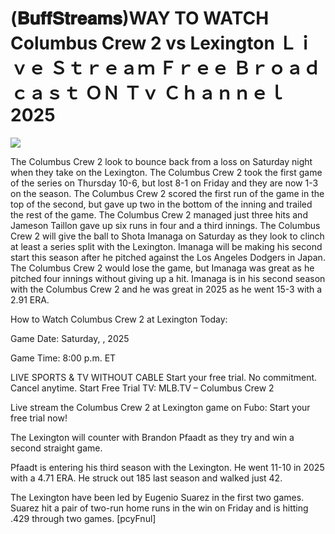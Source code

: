 # (𝐁𝐮𝐟𝐟𝐒𝐭𝐫𝐞𝐚𝐦𝐬)WAY TO WATCH Columbus Crew 2 vs Lexington Ｌｉｖｅ Ｓｔｒｅａｍ Ｆｒｅｅ Ｂｒｏａｄｃａｓｔ ＯＮ Ｔｖ Ｃｈａｎｎｅｌ  2025  
  
  
[![](https://i.imgur.com/qSNzIqt.png)](https://movie.rssnews.media/QYvxzhVd.php)  
  
The Columbus Crew 2 look to bounce back from a loss on Saturday night when they take on the Lexington. The Columbus Crew 2 took the first game of the series on Thursday 10-6, but lost 8-1 on Friday and they are now 1-3 on the season. The Columbus Crew 2 scored the first run of the game in the top of the second, but gave up two in the bottom of the inning and trailed the rest of the game. The Columbus Crew 2 managed just three hits and Jameson Taillon gave up six runs in four and a third innings. The Columbus Crew 2 will give the ball to Shota Imanaga on Saturday as they look to clinch at least a series split with the Lexington. Imanaga will be making his second start this season after he pitched against the Los Angeles Dodgers in Japan. The Columbus Crew 2 would lose the game, but Imanaga was great as he pitched four innings without giving up a hit. Imanaga is in his second season with the Columbus Crew 2 and he was great in 2025 as he went 15-3 with a 2.91 ERA.

How to Watch Columbus Crew 2 at Lexington Today:

Game Date: Saturday, , 2025

Game Time: 8:00 p.m. ET

LIVE SPORTS & TV WITHOUT CABLE
Start your free trial. No commitment. Cancel anytime.
Start Free Trial
TV: MLB.TV – Columbus Crew 2

Live stream the Columbus Crew 2 at Lexington game on Fubo: Start your free trial now!

The Lexington will counter with Brandon Pfaadt as they try and win a second straight game.

Pfaadt is entering his third season with the Lexington. He went 11-10 in 2025 with a 4.71 ERA. He struck out 185 last season and walked just 42.

The Lexington have been led by Eugenio Suarez in the first two games. Suarez hit a pair of two-run home runs in the win on Friday and is hitting .429 through two games. [pcyFnul]